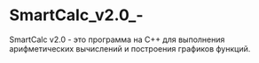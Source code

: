# SmartCalc_v2.0_-
SmartCalc v2.0 - это программа на C++ для выполнения арифметических вычислений и построения графиков функций.
